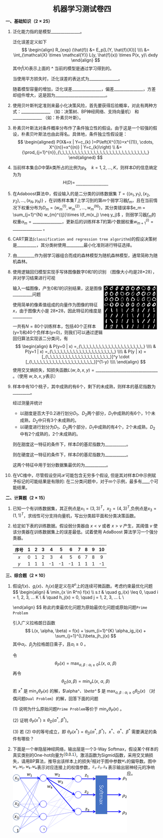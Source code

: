 <div align="center" style="font-size: 24px; font-weight: bold">机器学习测试卷四</div>

**一、基础知识（$2 \times 25$）**

1. 泛化能力指的是模型$\_\_\_\_\_\_\_\_\_\_\_\_\_\_\_$。

   泛化误差定义如下
   $$
   \begin{align}
   R_{exp} (\hat{f}) &= E_p[L(Y, \hat{f}(X))] \\\\
   		&= \int_{\mathcal{X} \times \mathcal{Y}} L(y, \hat{f}(x)) \times P(x, y)\ dxdy
   \end{align}
   $$
   其中$\hat{f}(X)$表示上面的 **^** 当前的模型是通过学习得到的。

   当使用平方损失时，泛化误差的表达式为$\_\_\_\_\_\_\_\_\_\_\_\_\_\_\_$。

   随着模型容量的增加，泛化误差$\_\_\_\_\_\_\_\_\_\_\_\_\_\_\_$，偏差$\_\_\_\_\_\_\_\_\_\_\_\_\_\_\_$，方差却组件增大，这是因为$\_\_\_\_\_\_\_\_\_\_\_\_\_\_\_\_\_\_\_\_\_\_\_\_\_\_$。

2. 使用贝叶斯判定准则来最小化决策风险，首先要获得后验概率，对此有两种方式：$\_\_\_\_\_\_\_\_\_\_\_\_\_\_\_$ （如：决策树、BP神经网络、支持向量机） 和 $\_\_\_\_\_\_\_\_\_\_\_\_\_\_\_$ （如：朴素贝叶斯）。

3. 朴素贝叶斯法对条件概率分布作了条件独立性的假设。由于这是一个较强的假设，朴素贝叶斯法也由此得名。具体地，条件独立性假设是：
   $$
   \begin{aligned}
   P(X&=x | Y=c_{k} )=P\left(X^{(1)}=x^{(1)}, \cdots, X^{(n)}=x^{(n)} | Y=c_{k}\right) \\ &={\prod_{j=1}^{n}}_{\_\_\_\_\_\_\_\_\_\_\_\_\_\_\_\_\_\_\_\_\_\_\_\_\_\_\_\_}
   \end{aligned}
   $$

4. 当前样本集合$D$中第$k$类所占的比例为$p_k \quad k = 1, 2, ..., K$，则样本$D$的信息熵定为为
   $$
   H(D) =_{\ \_\_\_\_\_\_\_\_\_\_\_\_\_\_\_\_\_\_\_\_}
   $$

5. 在Adaboost算法中，假设输入的是二分类的训练数据集 $T = \{(x_1, y_1), (x_2, y_2), ..., (x_N, y_N)\}$ ，在训练样本集$T$上学习到的第$m$个弱学习器$f_m$，且在当前情况下权重分布为$D_m = (w_m^{(1)}, w_m^{(2)}, ..., w_m^{(N)})$，其分类错误率$e_m = \sum_{j=1}^{N} w_{m}^{(j)}\times I(f_m(x_j) \neq y_j)$ ，则弱学习器$f_m$的权重$\alpha_m = \_\_\_\_\_\_\_\_\_\_\_\_\_\_\_$，更新后的训练样本$T$的第$i$个数据权重$w_{m+1}^{(i)} = \_\_\_\_\_\_\_\_\_\_\_\_\_\_\_$ 。

6. CART算法(`classification and regression tree algorithm`)的假设决策树是$\_\_\_\_\_\_\_\_\_\_$，其分类树使用$\_\_\_\_\_\_\_\_\_$最小化准则进行特征选择。

7. 由$\_\_\_\_\_\_\_\_\_$作为弱学习器组合而成的森林模型为随机森林模型，通常简称为随机森林。

8. 使用逻辑回归模型实现手写体图像数字0和1的识别 （图像大小均是28*28），并对学习结果进行可视

   <img align='right' src="Image/image-20211011160412497.png" alt="image-20211011160412497" style="zoom:50%;" />输入一幅图像，产生0和1的识别结果，这是图像$\_\_\_\_\_\_\_\_\_\_$问题

   使用简单的像素值组成的向量作为图像的特征 $x$，由于图像大小是 28*28，因此特征的维度是$\_\_\_\_\_\_\_\_\_\_$

   一共有$N = 80$个训练样本，包括40个正样本(y=1)和40个负样本(y=0)，则我们可以通过逻辑回归算法实现该二分类问，有
   $$
   \begin{align}
   & P(y=0 | x) =_{\_\_\_\_\_\_\_\_\_\_\_\_\_\_\_\_\_\_\_\_} \\\\
   & P(y=1 | x) =_{\_\_\_\_\_\_\_\_\_\_\_\_\_\_\_\_\_\_\_\_} \\\\
   & P(y | x) =[_{\_\_\_\_\_\_\_\_\_\_\_\_\_\_\_\_\_\_\_\_}]^y \cdot [_{\_\_\_\_\_\_\_\_\_\_\_\_\_\_\_\_\_\_\_\_}]^{1-y} \\\\
   \end{align}
   $$
   使用交叉熵损失，知损失函数$L(w,b,x,y) = \_\_\_\_\_\_\_\_\_\_\_\_\_\_\_\_\_\_\_\_\_\_\_\_\_\_\_\_\_\_\_\_$ 。（使用 $w, b, x, y$表示）

9. 样本中有$10$个桃子，其中成熟的有6个，剩下的未成熟，则样本的基尼指数为$\_\_\_\_\_\_\_\_\_$。

   经过测量并统计

   - 以甜度是否大于0.2进行划分$D_1、D_2$两个部分，$D_1$中成熟的有6个，1个未成熟，$D_2$中只有3个未成熟的。
   - 以硬度进行划分为$D_1、D_2$两个部分，$D_1$中成熟的有4个，2个未成熟，$D_2$中有2个成熟的，2个未成熟的。

   则在甜度这一特征的条件下，样本$D$的基尼指数为$\_\_\_\_\_\_\_\_\_\_\_$。

   则在硬度这一特征的条件下，样本$D$的基尼指数为$\_\_\_\_\_\_\_\_\_\_\_$。

   这两个特征中用于划分数据集最优的为$\_\_\_\_\_\_\_\_\_\_\_$。

10. 在VC维中，尽管假设空间$\mathcal{H}$可能包含无穷多个假设, 但是其对样本D中示例赋予标记的可能结果是有限的: 在二分类问题中，对于m个示例，最多有$\_\_\_\_$个可能结果。

**二、计算题（$2 \times 15$）**

1. 已知一个有训练数据集，其正例点是$x_1=(3,3)^T，x_2=(4,3)^T$,负例点是$x_3=(1,1)^T$，求线性可分支持向量机，写出分类超平面和分类决策函数。















2. 给定如下表的训练数据。假设弱分类器由 $x < v$ 或者 $x > v$ 产生，其阈值 $v$ 使该分类器在训练数据集上的误差最低。试着使用 AdaBoost 算法学习一个强分类器。

   | 序号 |  1   |  2   | 3    |  4   |  5   |  6   |  7   |  8   |  9   |  10  |
   | :--: | :--: | :--: | ---- | :--: | :--: | :--: | :--: | :--: | :--: | :--: |
   | $x$  |  0   |  1   | 2    |  3   |  4   |  5   |  6   |  7   |  8   |  9   |
   | $y$  |  1   |  1   | 1    |  -1  |  -1  |  -1  |  1   |  1   |  1   |  -1  |















**三、综合题（$2 \times 10$）**

1. 假设$f(x)、g_i(x)、h_j(x)$是定义在$R^n$上的连续可微函数。考虑约束最优化问题
   $$
   \begin{align}
   & \min_{x \in R^n} f(x) \\\\
   s.t 
   & \quad g_i(x) \leq 0, \quad i = 1, 2, 3, ... K \\
   & \quad h_j(x) = 0, \quad j = 1, 2, 3, ... L \\
   
   \end{align}
   $$
   称此约束最优化问题为原始最优化问题或原始问题`Prime Problem`

   引入广义拉格朗日函数
   $$
   L(x, \alpha, \beta) = f(x) + \sum_{i=1}^{K} \alpha_ig_i(x) + \sum_{j=1}^{L}\beta_jh_j(x)
   $$
   其中$\alpha_i、\beta_j$为拉格朗日乘子，且$\alpha_i \geq 0$ 。

   令
   $$
   \theta_P(x) = \max_{\alpha, \beta : \alpha_i \geq 0} L(x,\ \alpha,\ \beta)
   $$
   再令
   $$
   \theta_D(\alpha, \beta) = \min_{x} L(x,\ \alpha,\ \beta)
   $$
   若 $x^*$ 是 $\min_x \theta_P(x)$  的解，$\alpha^*、\beta^* $ 是 $\max_{\alpha, \beta : \alpha_i \geq 0} \theta_D(x)$ （对偶问题`Dual Problem`）的解，回答下面的问题

   $(1)$ 说明为什么原始问题`Prime Problem`等价于 $\min_x \theta_P(x)$ 。

   $(2)$ 证明 $\theta_P(x^*) \geq \theta_D(\alpha^*,\ \beta^*)$。

   $(3)$ 若 $(2)$ 中的等号成立，即 $\theta_P(x^*) = \theta_D(\alpha^*,\ \beta^*)$，$x^*、\alpha^* 、\beta^*$ 需要满足的条件有哪些？

   

























2. 下面是一个单隐层神经网络，输出层是一个3-Way Softmax，假设某个样本的真实类别的One-hot向量为![img](Image/clip_image002-16339495789793.png)，激活函数为Sigmid函数，采用交叉熵损失，请用BP算法，推导出该样本上的损失![img](Image/clip_image004-16339495789782.png)相对于图中参数![img](Image/clip_image006.png)的偏导数。图中![img](Image/clip_image008.png)表示对应连接上的权值参数，![img](Image/clip_image010.png) 表示输出层神经元的净响应。<img align='left' src="Image/image-20211011185327488.png" alt="image-20211011185327488" style="zoom:100%;" />

















